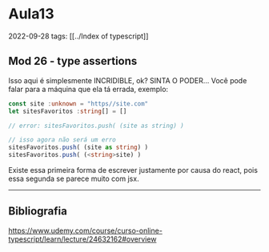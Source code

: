 # Aula13
2022-09-28 
tags: [[../Index of typescript]]

## Mod 26 - type assertions

Isso aqui é simplesmente INCRIDIBLE, ok? SINTA O PODER... Você pode falar para a máquina que ela tá errada, exemplo:

~~~ts
const site :unknown = "https//site.com"
let sitesFavoritos :string[] = []

// error: sitesFavoritos.push( (site as string) )

// isso agora não será um erro
sitesFavoritos.push( (site as string) )
sitesFavoritos.push( (<string>site) )
~~~

Existe essa primeira forma de escrever justamente por causa do react, pois essa segunda se parece muito com jsx.

-----------------------------------------------
## Bibliografia

https://www.udemy.com/course/curso-online-typescript/learn/lecture/24632162#overview
